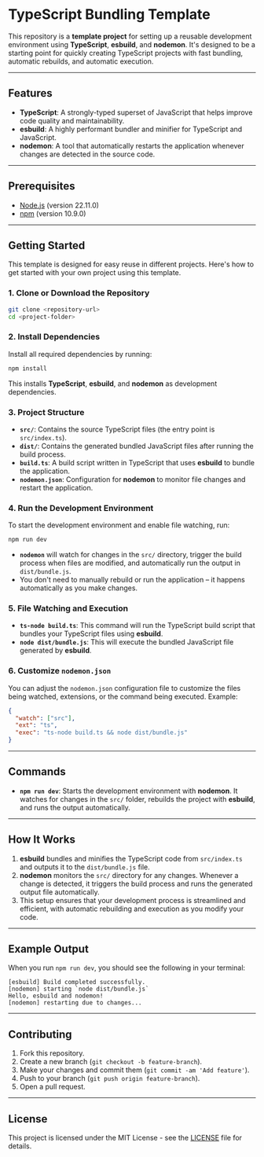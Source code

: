 # TypeScript Bundling Template

This repository is a **template project** for setting up a reusable development environment using **TypeScript**, **esbuild**, and **nodemon**. It's designed to be a starting point for quickly creating TypeScript projects with fast bundling, automatic rebuilds, and automatic execution.

---

## Features

- **TypeScript**: A strongly-typed superset of JavaScript that helps improve code quality and maintainability.
- **esbuild**: A highly performant bundler and minifier for TypeScript and JavaScript.
- **nodemon**: A tool that automatically restarts the application whenever changes are detected in the source code.

---

## Prerequisites

- [Node.js](https://nodejs.org) (version 22.11.0)
- [npm](https://www.npmjs.com/) (version 10.9.0)

---

## Getting Started

This template is designed for easy reuse in different projects. Here's how to get started with your own project using this template.

### 1. Clone or Download the Repository

```bash
git clone <repository-url>
cd <project-folder>
```

### 2. Install Dependencies

Install all required dependencies by running:

```bash
npm install
```

This installs **TypeScript**, **esbuild**, and **nodemon** as development dependencies.

### 3. Project Structure

- **`src/`**: Contains the source TypeScript files (the entry point is `src/index.ts`).
- **`dist/`**: Contains the generated bundled JavaScript files after running the build process.
- **`build.ts`**: A build script written in TypeScript that uses **esbuild** to bundle the application.
- **`nodemon.json`**: Configuration for **nodemon** to monitor file changes and restart the application.

### 4. Run the Development Environment

To start the development environment and enable file watching, run:

```bash
npm run dev
```

- **`nodemon`** will watch for changes in the `src/` directory, trigger the build process when files are modified, and automatically run the output in `dist/bundle.js`.
- You don't need to manually rebuild or run the application – it happens automatically as you make changes.

### 5. File Watching and Execution

- **`ts-node build.ts`**: This command will run the TypeScript build script that bundles your TypeScript files using **esbuild**.
- **`node dist/bundle.js`**: This will execute the bundled JavaScript file generated by **esbuild**.

### 6. Customize `nodemon.json`

You can adjust the `nodemon.json` configuration file to customize the files being watched, extensions, or the command being executed. Example:

```json
{
  "watch": ["src"],
  "ext": "ts",
  "exec": "ts-node build.ts && node dist/bundle.js"
}
```

---

## Commands

- **`npm run dev`**: Starts the development environment with **nodemon**. It watches for changes in the `src/` folder, rebuilds the project with **esbuild**, and runs the output automatically.

---

## How It Works

1. **esbuild** bundles and minifies the TypeScript code from `src/index.ts` and outputs it to the `dist/bundle.js` file.
2. **nodemon** monitors the `src/` directory for any changes. Whenever a change is detected, it triggers the build process and runs the generated output file automatically.
3. This setup ensures that your development process is streamlined and efficient, with automatic rebuilding and execution as you modify your code.

---

## Example Output

When you run `npm run dev`, you should see the following in your terminal:

```
[esbuild] Build completed successfully.
[nodemon] starting `node dist/bundle.js`
Hello, esbuild and nodemon!
[nodemon] restarting due to changes...
```

---

## Contributing

1. Fork this repository.
2. Create a new branch (`git checkout -b feature-branch`).
3. Make your changes and commit them (`git commit -am 'Add feature'`).
4. Push to your branch (`git push origin feature-branch`).
5. Open a pull request.

---

## License

This project is licensed under the MIT License - see the [LICENSE](LICENSE) file for details.
